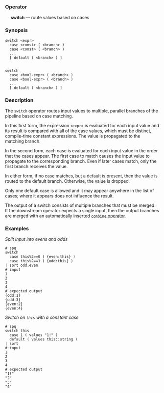 ### Operator

&emsp; **switch** &mdash; route values based on cases

### Synopsis

```
switch <expr> 
  case <const> ( <branch> )
  case <const> ( <branch> )
  ...
  [ default ( <branch> ) ]


switch
  case <bool-expr> ( <branch> )
  case <bool-expr> ( <branch> )
  ...
  [ default ( <branch> ) ]

```
### Description

The `switch` operator routes input values to multiple, parallel branches of
the pipeline based on case matching.

In this first form, the expression `<expr>` is evaluated for each input value
and its result is
compared with all of the case values, which must be distinct, compile-time constant
expressions.  The value is propagated to the matching branch.

In the second form, each case is evaluated for each input value
in the order that the cases appear.
The first case to match causes the input value to propagate to the corresponding branch.
Even if later cases match, only the first branch receives the value.

In either form, if no case matches, but a default is present,
then the value is routed to the default branch.  Otherwise, the value is dropped.

Only one default case is allowed and it may appear anywhere in the list of cases;
where it appears does not influence the result.

The output of a switch consists of multiple branches that must be merged.
If the downstream operator expects a single input, then the output branches are
merged with an automatically inserted [`combine` operator](combine.md).

### Examples

_Split input into evens and odds_
```mdtest-spq
# spq
switch
  case this%2==0 ( {even:this} )
  case this%2==1 ( {odd:this} )
| sort odd,even
# input
1
2
3
4
# expected output
{odd:1}
{odd:3}
{even:2}
{even:4}
```

_Switch on `this` with a constant case_
```mdtest-spq
# spq
switch this
  case 1 ( values "1!" )
  default ( values this::string )
| sort
# input
1
2
3
4
# expected output
"1!"
"2"
"3"
"4"
```
